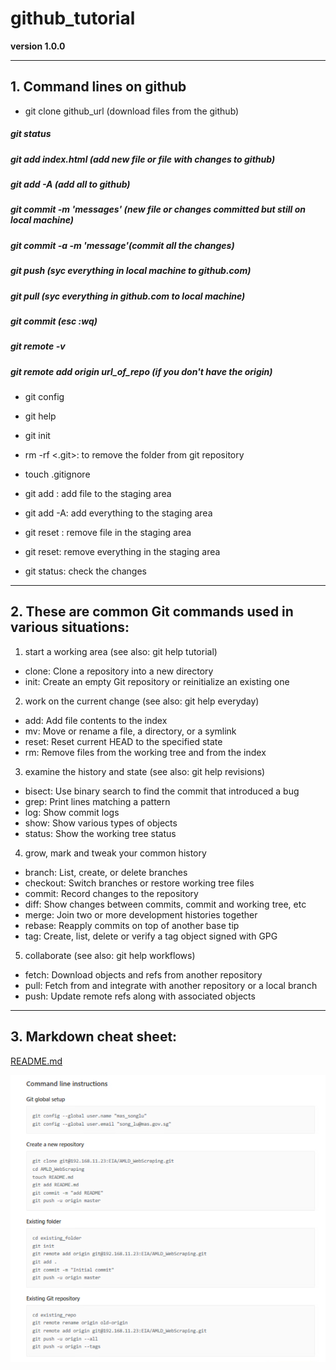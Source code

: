 # github_tutorial

**version 1.0.0**

---

## 1.	Command lines on github

* git clone github_url (download files from the github)
##### git status
##### git add index.html (add new file or file with changes to github)
##### git add -A (add all to github)
##### git commit -m 'messages' (new file or changes committed but still on local machine)
##### git commit -a -m 'message'(commit all the changes)

##### git push (syc everything in local machine to github.com)
##### git pull (syc everything in github.com to local machine)

##### git commit (esc :wq)
##### git remote -v
##### git remote add origin url_of_repo (if you don't have the origin)


* git config
* git help

* git init
* rm -rf <.git>: to remove the folder from git repository

* touch .gitignore
* git add <filename>: add file to the staging area
* git add -A: add everything to the staging area
* git reset <filename>: remove file in the staging area
* git reset: remove everything in the staging area
  
* git status: check the changes

---

## 2.	These are common Git commands used in various situations:

1. start a working area (see also: git help tutorial)
* clone:	Clone a repository into a new directory
* init:		Create an empty Git repository or reinitialize an existing one

2. work on the current change (see also: git help everyday)
* add: 		Add file contents to the index
* mv:		Move or rename a file, a directory, or a symlink
* reset:	Reset current HEAD to the specified state
* rm:		Remove files from the working tree and from the index

3. examine the history and state (see also: git help revisions)
* bisect:	Use binary search to find the commit that introduced a bug
* grep:		Print lines matching a pattern
* log:		Show commit logs
* show:		Show various types of objects
* status:	Show the working tree status

4. grow, mark and tweak your common history
* branch:	List, create, or delete branches
* checkout:	Switch branches or restore working tree files
* commit:	Record changes to the repository
* diff:		Show changes between commits, commit and working tree, etc
* merge:	Join two or more development histories together
* rebase:	Reapply commits on top of another base tip
* tag:		Create, list, delete or verify a tag object signed with GPG

5. collaborate (see also: git help workflows)
* fetch:	Download objects and refs from another repository
* pull:		Fetch from and integrate with another repository or a local branch
* push:		Update remote refs along with associated objects


---

## 3. Markdown cheat sheet:

[README.md](https://github.com/adam-p/markdown-here/wiki/Markdown-Here-Cheatsheet)

![quick git command](https://github.com/StanleySongPro/github_tutorial/blob/master/quick_git_command.png "quick_git_command")






